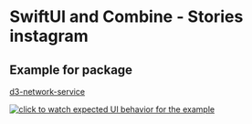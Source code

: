 # SwiftUI and Combine - Stories instagram
 
 ## Example for package  
[d3-network-service](https://github.com/The-Igor/d3-stories-instagram)
 
[![click to watch expected UI behavior for the example](https://github.com/The-Igor/d3-stories-instagram/blob/main/img/img_01.gif)](https://youtu.be/PQRkU7yWUrk)
